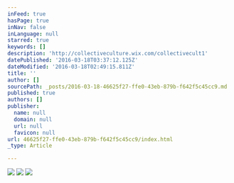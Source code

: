 ```yaml
---
inFeed: true
hasPage: true
inNav: false
inLanguage: null
starred: true
keywords: []
description: 'http://collectiveculture.wix.com/collectivecult1'
datePublished: '2016-03-18T03:37:12.125Z'
dateModified: '2016-03-18T02:49:15.811Z'
title: ''
author: []
sourcePath: _posts/2016-03-18-46625f27-ffe0-43eb-879b-f642f5c45cc9.md
published: true
authors: []
publisher:
  name: null
  domain: null
  url: null
  favicon: null
url: 46625f27-ffe0-43eb-879b-f642f5c45cc9/index.html
_type: Article

---
```

![](https://the-grid-user-content.s3-us-west-2.amazonaws.com/7231286f-30fc-44bc-9180-fbf411ce5f40.jpg)
![](https://the-grid-user-content.s3-us-west-2.amazonaws.com/78d6f37a-19fe-41e7-bc06-59a165da3d17.jpg)
![](https://the-grid-user-content.s3-us-west-2.amazonaws.com/c8cb1b3c-7ace-4534-9b76-99921575f454.jpg)